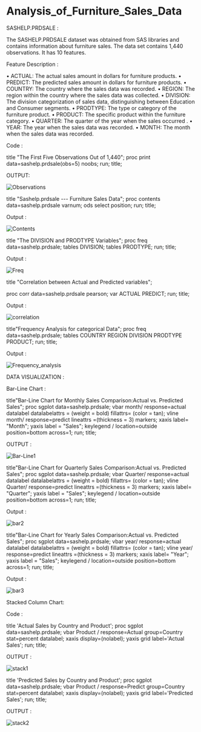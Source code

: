 # Analysis_of_Furniture_Sales_Data

SASHELP.PRDSALE :

The SASHELP.PRDSALE dataset was obtained from SAS libraries and  contains information about furniture sales. The data set contains 1,440 observations. It has 10 features.

Feature Description :

•	ACTUAL: The actual sales amount in dollars for furniture products.
•	PREDICT: The predicted sales amount in dollars for furniture products.
•	COUNTRY: The country where the sales data was recorded.
•	REGION: The region within the country where the sales data was collected.
•	DIVISION: The division categorization of sales data, distinguishing between Education and Consumer segments.
•	PRODTYPE: The type or category of the furniture product.
•	PRODUCT: The specific product within the furniture category.
•	QUARTER: The quarter of the year when the sales occurred .
•	YEAR: The year when the sales data was recorded.
•	MONTH: The month when the sales data was recorded.


Code : 
   

title "The First Five Observations Out of 1,440";
proc print data=sashelp.prdsale(obs=5) noobs;
run;
title;

OUTPUT:



![Observations](https://github.com/SUSMIRICHAD/Road_Accident_Data_Analysis/assets/146381149/391ef3fb-db79-4685-b583-6a41e8b0caec)


title "Sashelp.prdsale --- Furniture Sales Data";
proc contents data=sashelp.prdsale varnum;
ods select position;
run;
title;

Output : 

![Contents](https://github.com/SUSMIRICHAD/Road_Accident_Data_Analysis/assets/146381149/dc2db247-21b6-42d6-a0e5-5fd46b7d4673)



title "The DIVISION and PRODTYPE Variables";
proc freq data=sashelp.prdsale;
tables DIVISION;
tables PRODTYPE;
run;
title;

Output : 

![Freq](https://github.com/SUSMIRICHAD/Road_Accident_Data_Analysis/assets/146381149/c7c55a82-1c24-49d0-8f25-7ce6ee2ff793)

title "Correlation between Actual and Predicted variables";

proc corr data=sashelp.prdsale pearson;
   var ACTUAL PREDICT;
run;
title;

Output : 

![correlation](https://github.com/SUSMIRICHAD/Road_Accident_Data_Analysis/assets/146381149/701e540c-91f6-4e20-9f6a-26b1620ebedd)

title"Frequency Analysis for categorical Data";
proc freq data=sashelp.prdsale;
   tables COUNTRY REGION DIVISION PRODTYPE PRODUCT;
run;
title;

Output :

![Frequency_analysis](https://github.com/SUSMIRICHAD/Analysis_of_Furniture_Sales_Data/assets/146381149/0f874cbf-1397-44ab-a0ee-83bf5d14ff71)

DATA VISUALIZATION : 


Bar-Line Chart :

title"Bar-Line Chart for Monthly Sales Comparison:Actual vs. Predicted Sales";
proc sgplot data=sashelp.prdsale;
  vbar month/ response=actual datalabel datalabelattrs = (weight = bold)
                   fillattrs= (color = tan);
  vline month/ response=predict
                 lineattrs =(thickness = 3) markers;
  xaxis label= "Month";
  yaxis label = "Sales";
  keylegend / location=outside position=bottom across=1;
  run;
  title;

OUTPUT : 

![Bar-Line1](https://github.com/SUSMIRICHAD/Analysis_of_Furniture_Sales_Data/assets/146381149/79ff6e48-f2ad-410d-b3ec-6bf8937d4279)



title"Bar-Line Chart for Quarterly Sales Comparison:Actual vs. Predicted Sales";
proc sgplot data=sashelp.prdsale;
  vbar Quarter/ response=actual datalabel datalabelattrs = (weight = bold)
                   fillattrs= (color = tan);
  vline Quarter/ response=predict
                 lineattrs =(thickness = 3) markers;
  xaxis label= "Quarter";
  yaxis label = "Sales";
   keylegend / location=outside position=bottom across=1;
  run;
  title;

Output : 

![bar2](https://github.com/SUSMIRICHAD/Analysis_of_Furniture_Sales_Data/assets/146381149/5faf859e-3162-42c7-b7c4-6191ff09ed30)



title"Bar-Line Chart for Yearly Sales Comparison:Actual vs. Predicted Sales";
proc sgplot data=sashelp.prdsale;
  vbar year/ response=actual datalabel datalabelattrs = (weight = bold)
                   fillattrs= (color = tan);
  vline year/ response=predict
                 lineattrs =(thickness = 3) markers;
  xaxis label= "Year";
  yaxis label = "Sales";
  keylegend / location=outside position=bottom across=1;
              run;
  title;
  
 Output : 

 ![bar3](https://github.com/SUSMIRICHAD/Analysis_of_Furniture_Sales_Data/assets/146381149/1af1b533-f57c-4eda-8b35-3b5d01e0eb87)


 Stacked Column Chart:

Code : 

title 'Actual Sales by Country and Product';
proc sgplot data=sashelp.prdsale;
  vbar Product / response=Actual group=Country stat=percent datalabel;
  xaxis display=(nolabel);
  yaxis grid  label='Actual Sales';
run;
title;

OUTPUT :


![stack1](https://github.com/SUSMIRICHAD/Analysis_of_Furniture_Sales_Data/assets/146381149/fc2dda44-d2df-4d04-9641-e47a62984514)

title 'Predicted Sales by Country and Product';
proc sgplot data=sashelp.prdsale;
  vbar Product / response=Predict group=Country stat=percent datalabel;
  xaxis display=(nolabel);
  yaxis grid  label='Predicted Sales';
run;
title;

OUTPUT :

![stack2](https://github.com/SUSMIRICHAD/Analysis_of_Furniture_Sales_Data/assets/146381149/652f3d4b-eb29-4d17-a41c-7a91394e2860)



      









